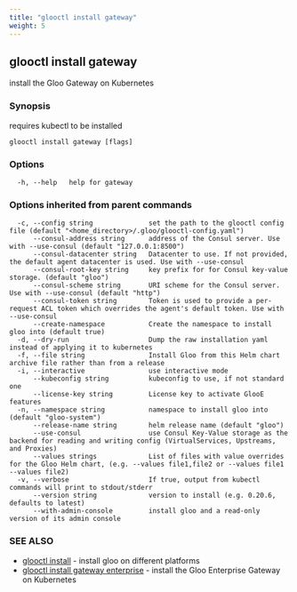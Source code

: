 ```yaml
---
title: "glooctl install gateway"
weight: 5
---
```

## glooctl install gateway

install the Gloo Gateway on Kubernetes

### Synopsis

requires kubectl to be installed

```
glooctl install gateway [flags]
```

### Options

```
  -h, --help   help for gateway
```

### Options inherited from parent commands

```
  -c, --config string              set the path to the glooctl config file (default "<home_directory>/.gloo/glooctl-config.yaml")
      --consul-address string      address of the Consul server. Use with --use-consul (default "127.0.0.1:8500")
      --consul-datacenter string   Datacenter to use. If not provided, the default agent datacenter is used. Use with --use-consul
      --consul-root-key string     key prefix for for Consul key-value storage. (default "gloo")
      --consul-scheme string       URI scheme for the Consul server. Use with --use-consul (default "http")
      --consul-token string        Token is used to provide a per-request ACL token which overrides the agent's default token. Use with --use-consul
      --create-namespace           Create the namespace to install gloo into (default true)
  -d, --dry-run                    Dump the raw installation yaml instead of applying it to kubernetes
  -f, --file string                Install Gloo from this Helm chart archive file rather than from a release
  -i, --interactive                use interactive mode
      --kubeconfig string          kubeconfig to use, if not standard one
      --license-key string         License key to activate GlooE features
  -n, --namespace string           namespace to install gloo into (default "gloo-system")
      --release-name string        helm release name (default "gloo")
      --use-consul                 use Consul Key-Value storage as the backend for reading and writing config (VirtualServices, Upstreams, and Proxies)
      --values strings             List of files with value overrides for the Gloo Helm chart, (e.g. --values file1,file2 or --values file1 --values file2)
  -v, --verbose                    If true, output from kubectl commands will print to stdout/stderr
      --version string             version to install (e.g. 0.20.6, defaults to latest)
      --with-admin-console         install gloo and a read-only version of its admin console
```

### SEE ALSO

* [glooctl install](../glooctl_install)	 - install gloo on different platforms
* [glooctl install gateway enterprise](../glooctl_install_gateway_enterprise)	 - install the Gloo Enterprise Gateway on Kubernetes

